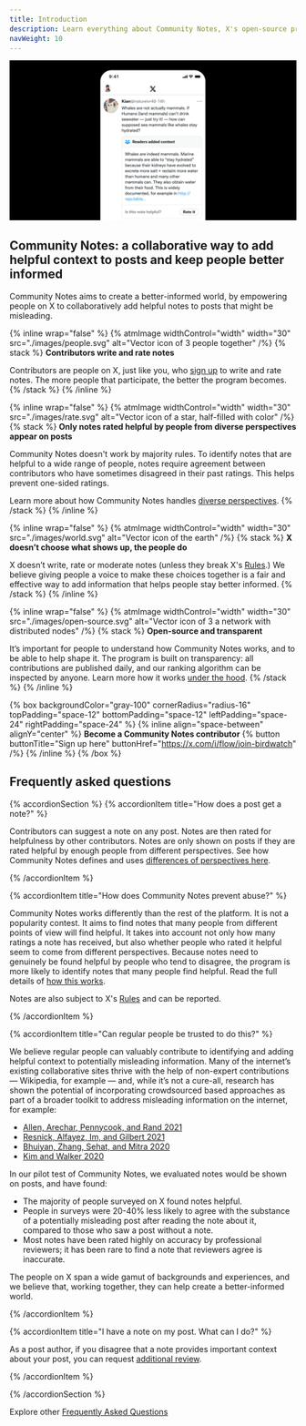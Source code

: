 ```yaml
---
title: Introduction
description: Learn everything about Community Notes, X's open-source program to create a better-informed world.
navWeight: 10
---
```


![Screenshot of a mobile device showing a post with a Community Note.](../images/help-rate-this-note-expanded.png)

## Community Notes: a collaborative way to add helpful context to posts and keep people better informed

Community Notes aims to create a better-informed world, by empowering people on X to collaboratively add helpful notes to posts that might be misleading.

{% inline wrap="false" %}
{% atmImage widthControl="width" width="30" src="./images/people.svg" alt="Vector icon of 3 people together" /%}
{% stack %}
**Contributors write and rate notes**

Contributors are people on X, just like you, who [sign up](../contributing/signing-up.md) to write and rate notes. The more people that participate, the better the program becomes.
{% /stack %}
{% /inline %}

{% inline wrap="false" %}
{% atmImage widthControl="width" width="30" src="./images/rate.svg" alt="Vector icon of a star, half-filled with color" /%}
{% stack %}
**Only notes rated helpful by people from diverse perspectives appear on posts**

Community Notes doesn't work by majority rules. To identify notes that are helpful to a wide range of people, notes require agreement between contributors who have sometimes disagreed in their past ratings. This helps prevent one-sided ratings.

Learn more about how Community Notes handles [diverse perspectives](../contributing/diversity-of-perspectives.md).
{% /stack %}
{% /inline %}

{% inline wrap="false" %}
{% atmImage widthControl="width" width="30" src="./images/world.svg" alt="Vector icon of the earth" /%}
{% stack %}
**X doesn’t choose what shows up, the people do**

X doesn’t write, rate or moderate notes (unless they break X's [Rules](https://help.x.com/rules-and-policies/twitter-rules).) We believe giving people a voice to make these choices together is a fair and effective way to add information that helps people stay better informed.
{% /stack %}
{% /inline %}

{% inline wrap="false" %}
{% atmImage widthControl="width" width="30" src="./images/open-source.svg" alt="Vector icon of 3 a network with distributed nodes" /%}
{% stack %}
**Open-source and transparent**

It’s important for people to understand how Community Notes works, and to be able to help shape it. The program is built on transparency: all contributions are published daily, and our ranking algorithm can be inspected by anyone. Learn more how it works [under the hood](../under-the-hood/download-data.md).
{% /stack %}
{% /inline %}

{% box backgroundColor="gray-100" cornerRadius="radius-16" topPadding="space-12" bottomPadding="space-12" leftPadding="space-24" rightPadding="space-24" %}
{% inline align="space-between" alignY="center" %}
**Become a Community Notes contributor**
{% button buttonTitle="Sign up here" buttonHref="https://x.com/i/flow/join-birdwatch" /%}
{% /inline %}
{% /box %}

## Frequently asked questions

{% accordionSection %}
{% accordionItem title="How does a post get a note?"  %}

Contributors can suggest a note on any post. Notes are then rated for helpfulness by other contributors. Notes are only shown on posts if they are rated helpful by enough people from different perspectives. See how Community Notes defines and uses [differences of perspectives here](../contributing/diversity-of-perspectives.md).

{% /accordionItem %}

{% accordionItem title="How does Community Notes prevent abuse?"  %}

Community Notes works differently than the rest of the platform. It is not a popularity contest. It aims to find notes that many people from different points of view will find helpful. It takes into account not only how many ratings a note has received, but also whether people who rated it helpful seem to come from different perspectives. Because notes need to genuinely be found helpful by people who tend to disagree, the program is more likely to identify notes that many people find helpful. Read the full details of [how this works](../contributing/diversity-of-perspectives.md).

Notes are also subject to X's [Rules](https://help.x.com/rules-and-policies/twitter-rules) and can be reported.

{% /accordionItem %}

{% accordionItem title="Can regular people be trusted to do this?"  %}

We believe regular people can valuably contribute to identifying and adding helpful context to potentially misleading information. Many of the internet’s existing collaborative sites thrive with the help of non-expert contributions — Wikipedia, for example — and, while it’s not a cure-all, research has shown the potential of incorporating crowdsourced based approaches as part of a broader toolkit to address misleading information on the internet, for example:

- [Allen, Arechar, Pennycook, and Rand 2021](https://www.science.org/doi/10.1126/sciadv.abf4393)
- [Resnick, Alfayez, Im, and Gilbert 2021](https://arxiv.org/abs/2108.07898)
- [Bhuiyan, Zhang, Sehat, and Mitra 2020](https://arxiv.org/pdf/2008.09533.pdf)
- [Kim and Walker 2020](https://misinforeview.hks.harvard.edu/article/leveraging-volunteer-fact-checking-to-identify-misinformation-about-covid-19-in-social-media/)

In our pilot test of Community Notes, we evaluated notes would be shown on posts, and have found:

- The majority of people surveyed on X found notes helpful.
- People in surveys were 20-40% less likely to agree with the substance of a potentially misleading post after reading the note about it, compared to those who saw a post without a note.
- Most notes have been rated highly on accuracy by professional reviewers; it has been rare to find a note that reviewers agree is inaccurate.

The people on X span a wide gamut of backgrounds and experiences, and we believe that, working together, they can help create a better-informed world.

{% /accordionItem %}

{% accordionItem title="I have a note on my post. What can I do?"  %}

As a post author, if you disagree that a note provides important context about your post, you can request [additional review](../contributing/additional-review.md).

{% /accordionItem %}

{% /accordionSection %}

Explore other [Frequently Asked Questions](./faq.md)
